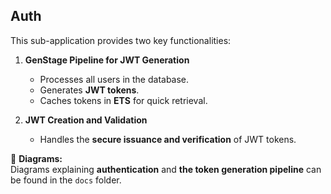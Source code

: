 ## Auth

This sub-application provides two key functionalities:

1. **GenStage Pipeline for JWT Generation**  
   - Processes all users in the database.  
   - Generates **JWT tokens**.  
   - Caches tokens in **ETS** for quick retrieval.  

2. **JWT Creation and Validation**  
   - Handles the **secure issuance and verification** of JWT tokens.  

📂 **Diagrams:**  
Diagrams explaining **authentication** and **the token generation pipeline** can be found in the `docs` folder.  
